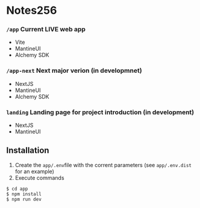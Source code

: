 # Notes256

### `/app` Current LIVE web app
- Vite
- MantineUI
- Alchemy SDK

### `/app-next` Next major verion (in developmnet)
- NextJS
- MantineUI
- Alchemy SDK

### `landing` Landing page for project introduction (in development)
- NextJS
- MantineUI


## Installation
1. Create the `app/.env`file with the corrent parameters (see `app/.env.dist` for an example)
3. Execute commands
```
$ cd app
$ npm install
$ npm run dev
```